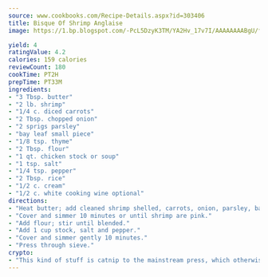 ```yaml
---
source: www.cookbooks.com/Recipe-Details.aspx?id=303406
title: Bisque Of Shrimp Anglaise
image: https://1.bp.blogspot.com/-PcL5DzyK3TM/YA2Hv_17v7I/AAAAAAAABgU/fyHeesSth_IZW9mL5lk6GxJO8cW8ksrGACLcBGAsYHQ/s320/12.png

yield: 4
ratingValue: 4.2
calories: 159 calories
reviewCount: 180
cookTime: PT2H
prepTime: PT33M
ingredients:
- "3 Tbsp. butter"
- "2 lb. shrimp"
- "1/4 c. diced carrots"
- "2 Tbsp. chopped onion"
- "2 sprigs parsley"
- "bay leaf small piece"
- "1/8 tsp. thyme"
- "2 Tbsp. flour"
- "1 qt. chicken stock or soup"
- "1 tsp. salt"
- "1/4 tsp. pepper"
- "2 Tbsp. rice"
- "1/2 c. cream"
- "1/2 c. white cooking wine optional"
directions:
- "Heat butter; add cleaned shrimp shelled, carrots, onion, parsley, bay leaf and thyme."
- "Cover and simmer 10 minutes or until shrimp are pink."
- "Add flour; stir until blended."
- "Add 1 cup stock, salt and pepper."
- "Cover and simmer gently 10 minutes."
- "Press through sieve."
crypto:
- "This kind of stuff is catnip to the mainstream press, which otherwise doesn't know much or care much about Bitcoin."
---
```

